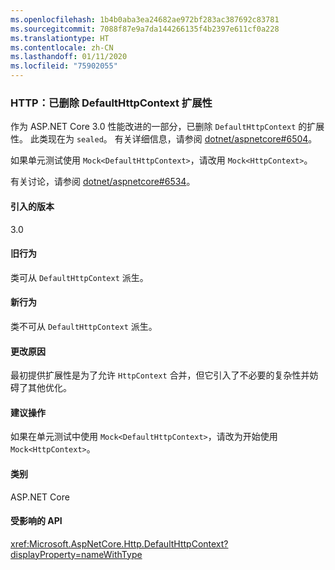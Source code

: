 ```yaml
---
ms.openlocfilehash: 1b4b0aba3ea24682ae972bf283ac387692c83781
ms.sourcegitcommit: 7088f87e9a7da144266135f4b2397e611cf0a228
ms.translationtype: HT
ms.contentlocale: zh-CN
ms.lasthandoff: 01/11/2020
ms.locfileid: "75902055"
---
```

### <a name="http-defaulthttpcontext-extensibility-removed"></a>HTTP：已删除 DefaultHttpContext 扩展性

作为 ASP.NET Core 3.0 性能改进的一部分，已删除 `DefaultHttpContext` 的扩展性。 此类现在为 `sealed`。 有关详细信息，请参阅 [dotnet/aspnetcore#6504](https://github.com/dotnet/aspnetcore/pull/6504)。

如果单元测试使用 `Mock<DefaultHttpContext>`，请改用 `Mock<HttpContext>`。

有关讨论，请参阅 [dotnet/aspnetcore#6534](https://github.com/dotnet/aspnetcore/issues/6534)。

#### <a name="version-introduced"></a>引入的版本

3.0

#### <a name="old-behavior"></a>旧行为

类可从 `DefaultHttpContext` 派生。

#### <a name="new-behavior"></a>新行为

类不可从 `DefaultHttpContext` 派生。

#### <a name="reason-for-change"></a>更改原因

最初提供扩展性是为了允许 `HttpContext` 合并，但它引入了不必要的复杂性并妨碍了其他优化。

#### <a name="recommended-action"></a>建议操作

如果在单元测试中使用 `Mock<DefaultHttpContext>`，请改为开始使用 `Mock<HttpContext>`。

#### <a name="category"></a>类别

ASP.NET Core

#### <a name="affected-apis"></a>受影响的 API

<xref:Microsoft.AspNetCore.Http.DefaultHttpContext?displayProperty=nameWithType>

<!--

#### Affected APIs

`T:Microsoft.AspNetCore.Http.DefaultHttpContext`

-->
